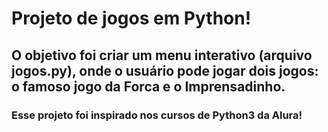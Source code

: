 # Projeto de jogos em Python!

## O objetivo foi criar um menu interativo (arquivo jogos.py), onde o usuário pode jogar dois jogos: o famoso jogo da Forca e o Imprensadinho.

### Esse projeto foi inspirado nos cursos de Python3 da Alura!
